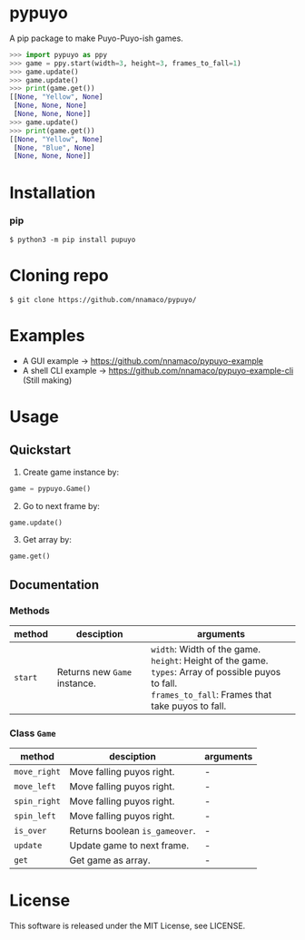 # pypuyo
A pip package to make Puyo-Puyo-ish games.
```python
>>> import pypuyo as ppy
>>> game = ppy.start(width=3, height=3, frames_to_fall=1)
>>> game.update()
>>> game.update()
>>> print(game.get())
[[None, "Yellow", None]
 [None, None, None]
 [None, None, None]]
>>> game.update()
>>> print(game.get())
[[None, "Yellow", None]
 [None, "Blue", None]
 [None, None, None]]
```
# Installation
### pip
`$ python3 -m pip install pupuyo`
# Cloning repo
`$ git clone https://github.com/nnamaco/pypuyo/`
# Examples
- A GUI example -> https://github.com/nnamaco/pypuyo-example
- A shell CLI example -> https://github.com/nnamaco/pypuyo-example-cli<br>
  (Still making)
# Usage
## Quickstart
1. Create game instance by:
```python
game = pypuyo.Game()
```
2. Go to next frame by:
```python
game.update()
```
3. Get array by:
```python
game.get()
```
## Documentation
### Methods
|method      |desciption                    |arguments                                        |
|----        |----                          |----                                             | 
|`start`     |Returns new `Game` instance.    |`width`: Width of the game.<br>`height`: Height of the game.<br>`types`: Array of possible puyos to fall.<br>`frames_to_fall`: Frames that take puyos to fall.|
### Class `Game`
|method      |desciption                    |arguments                                        |
|----        |----                          |----                                             | 
|`move_right`|Move falling puyos right.     |-                                                |
|`move_left` |Move falling puyos right.     |-                                                |
|`spin_right`|Move falling puyos right.     |-                                                |
|`spin_left` |Move falling puyos right.     |-                                                |
|`is_over`   |Returns boolean `is_gameover`.|-                                                |
|`update`    |Update game to next frame.    |-                                                |
|`get`       |Get game as array.            |-                                                |
# License
This software is released under the MIT License, see LICENSE.
